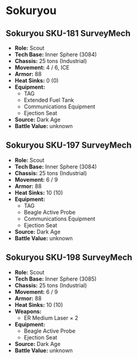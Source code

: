 # Sokuryou
## Sokuryou SKU-181 SurveyMech
- **Role:** Scout
- **Tech Base:** Inner Sphere (3084)
- **Chassis:** 25 tons (Industrial)
- **Movement:** 4 / 6, ICE
- **Armor:** 88
- **Heat Sinks:** 0 (0)
- **Equipment:**
  - TAG
  - Extended Fuel Tank
  - Communications Equipment
  - Ejection Seat
- **Source:** Dark Age
- **Battle Value:** unknown

## Sokuryou SKU-197 SurveyMech
- **Role:** Scout
- **Tech Base:** Inner Sphere (3084)
- **Chassis:** 25 tons (Industrial)
- **Movement:** 6 / 9
- **Armor:** 88
- **Heat Sinks:** 10 (10)
- **Equipment:**
  - TAG
  - Beagle Active Probe
  - Communications Equipment
  - Ejection Seat
- **Source:** Dark Age
- **Battle Value:** unknown

## Sokuryou SKU-198 SurveyMech
- **Role:** Scout
- **Tech Base:** Inner Sphere (3085)
- **Chassis:** 25 tons (Industrial)
- **Movement:** 6 / 9
- **Armor:** 88
- **Heat Sinks:** 10 (10)
- **Weapons:**
  - ER Medium Laser × 2
- **Equipment:**
  - Beagle Active Probe
  - Ejection Seat
- **Source:** Dark Age
- **Battle Value:** unknown

